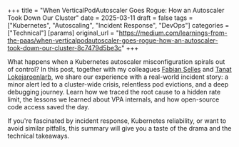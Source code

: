 +++
title = "When VerticalPodAutoscaler Goes Rogue: How an Autoscaler Took Down Our Cluster"
date = 2025-03-11
draft = false
tags = ["Kubernetes", "Autoscaling", "Incident Response", "DevOps"]
categories = ["Technical"]
[params]
  original_url = "https://medium.com/learnings-from-the-paas/when-verticalpodautoscaler-goes-rogue-how-an-autoscaler-took-down-our-cluster-8c7479d5be3c"
+++

What happens when a Kubernetes autoscaler misconfiguration spirals out of control?
In this post, together with my colleagues [Fabian Selles](https://www.linkedin.com/in/fabi%C3%A1n-sell%C3%A9s-rosa-37108b27/) and [Tanat Lokejaroenlarb](https://www.linkedin.com/in/tanatloke/), we share our experience with a real-world incident story: a minor alert led to a cluster-wide crisis, relentless pod evictions, and a deep debugging journey.
Learn how we traced the root cause to a hidden rate limit, the lessons we learned about VPA internals, and how open-source code access saved the day.

If you're fascinated by incident response, Kubernetes reliability, or want to avoid similar pitfalls, this summary will give you a taste of the drama and the technical takeaways.
